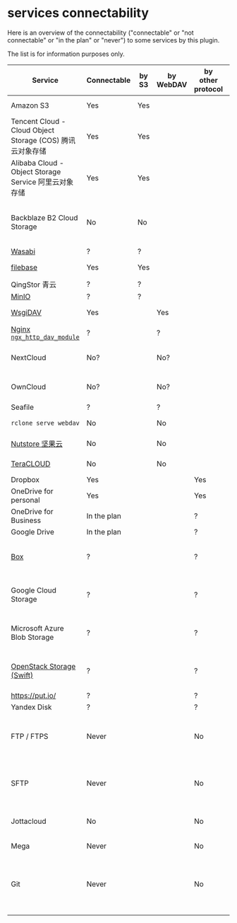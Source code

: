 # services connectability

Here is an overview of the connectability ("connectable" or "not connectable" or "in the plan" or "never") to some services by this plugin.

The list is for information purposes only.

| Service                                                                               | Connectable | by S3 | by WebDAV | by other protocol | More Info                                                    |
| ------------------------------------------------------------------------------------- | ----------- | ----- | --------- | ----------------- | ------------------------------------------------------------ |
| Amazon S3                                                                             | Yes         | Yes   |           |                   | [CORS config needed.](./s3_cors_configure.md)                |
| Tencent Cloud - Cloud Object Storage (COS) 腾讯云对象存储                             | Yes         | Yes   |           |                   | CORS config needed.                                          |
| Alibaba Cloud - Object Storage Service 阿里云对象存储                                 | Yes         | Yes   |           |                   | CORS config needed.                                          |
| Backblaze B2 Cloud Storage                                                            | No          | No    |           |                   | Its CORS rules doesn't allow no-http(s) origins.             |
| [Wasabi](https://wasabi.com)                                                          | ?           | ?     |           |                   |                                                              |
| [filebase](https://filebase.com/)                                                     | Yes         | Yes   |           |                   | CORS config needed.                                          |
| QingStor 青云                                                                         | ?           | ?     |           |                   |                                                              |
| [MinIO](https://min.io/)                                                              | ?           | ?     |           |                   |                                                              |
| [WsgiDAV](https://github.com/mar10/wsgidav)                                           | Yes         |       | Yes       |                   | CORS rules can be set.                                       |
| [Nginx `ngx_http_dav_module`](http://nginx.org/en/docs/http/ngx_http_dav_module.html) | ?           |       | ?         |                   | Should be possible?                                          |
| NextCloud                                                                             | No?         |       | No?       |                   | No CORS config by default.                                   |
| OwnCloud                                                                              | No?         |       | No?       |                   | No CORS config by default.                                   |
| Seafile                                                                               | ?           |       | ?         |                   |                                                              |
| `rclone serve webdav`                                                                 | No          |       | No        |                   | No CORS support.                                             |
| [Nutstore 坚果云](https://www.jianguoyun.com/)                                        | No          |       | No        |                   | No CORS support.                                             |
| [TeraCLOUD](https://teracloud.jp/en/)                                                 | No          |       | No        |                   | No CORS support.                                             |
| Dropbox                                                                               | Yes         |       |           | Yes               |                                                              |
| OneDrive for personal                                                                 | Yes         |       |           | Yes               |                                                              |
| OneDrive for Business                                                                 | In the plan |       |           | ?                 |                                                              |
| Google Drive                                                                          | In the plan |       |           | ?                 |                                                              |
| [Box](https://www.box.com/)                                                           | ?           |       |           | ?                 | May be possible but needs further development.               |
| Google Cloud Storage                                                                  | ?           |       |           | ?                 | May be possible but needs further development.               |
| Microsoft Azure Blob Storage                                                          | ?           |       |           | ?                 | May be possible but needs further development.               |
| [OpenStack Storage (Swift)](https://github.com/openstack/swift)                       | ?           |       |           | ?                 | May be possible but needs further development.               |
| https://put.io/                                                                       | ?           |       |           | ?                 |                                                              |
| Yandex Disk                                                                           | ?           |       |           | ?                 |                                                              |
| FTP / FTPS                                                                            | Never       |       |           | No                | Technically never possible to be implemented.                |
| SFTP                                                                                  | Never       |       |           | No                | Technically never possible to be implemented.                |
| Jottacloud                                                                            | No          |       |           | No                | It seems that no open api is available.                      |
| Mega                                                                                  | Never       |       |           | No                | No js api is available.                                      |
| Git                                                                                   | Never       |       |           | No                | Technically very hard, if not impossible, to be implemented. |
|                                                                                       |             |       |           |                   |                                                              |
